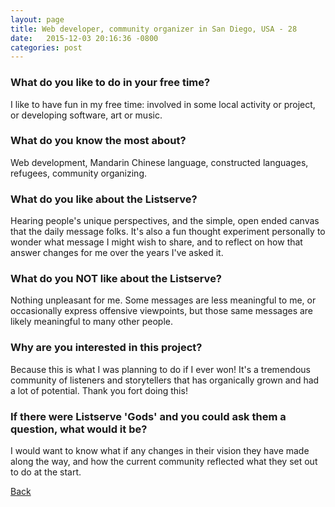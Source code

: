 ```yaml
---
layout: page
title: Web developer, community organizer in San Diego, USA - 28
date:   2015-12-03 20:16:36 -0800
categories: post
---
```


### What do you like to do in your free time?
<p>I like to have fun in my free time: involved in some local activity or project, or developing software, art or music.</p>

### What do you know the most about?
<p>Web development, Mandarin Chinese language, constructed languages, refugees, community organizing.</p>

### What do you like about the Listserve?
<p>Hearing people's unique perspectives, and the simple, open ended canvas that the daily message folks. It's also a fun thought experiment personally to wonder what message I might wish to share, and to reflect on how that answer changes for me over the years I've asked it.</p>

### What do you NOT like about the Listserve?
<p>Nothing unpleasant for me. Some messages are less meaningful to me, or occasionally express offensive viewpoints, but those same messages are likely meaningful to many other people.</p>

### Why are you interested in this project?
<p>Because this is what I was planning to do if I ever won! It's a tremendous community of listeners and storytellers that has organically grown and had a lot of potential. Thank you fort doing this!</p>

### If there were Listserve 'Gods' and you could ask them a question, what would it be?
<p>I would want to know what if any changes in their vision they have made along the way, and how the current community reflected what they set out to do at the start.</p>

[Back][1]

[1]: /responders/all